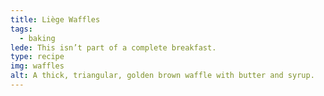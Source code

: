 ```yaml
---
title: Liège Waffles
tags:
  - baking
lede: This isn’t part of a complete breakfast.
type: recipe
img: waffles
alt: A thick, triangular, golden brown waffle with butter and syrup.
---
```


